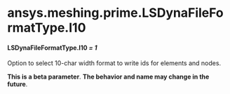 <a id="ansys-meshing-prime-lsdynafileformattype-i10"></a>

# ansys.meshing.prime.LSDynaFileFormatType.I10

<a id="ansys.meshing.prime.LSDynaFileFormatType.I10"></a>

#### LSDynaFileFormatType.I10 *= 1*

Option to select 10-char width format to write ids for elements and nodes.

**This is a beta parameter**. **The behavior and name may change in the future**.

<!-- !! processed by numpydoc !! -->

